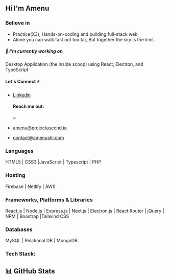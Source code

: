 <h2>Hi I'm <strong>Amenu</strong></h2>
<h3>Believe in</h1>

- Practice(X3), Hands-on-coding and building full-stack web 
- Alone you can walk fast not too far, But together the sky is the limit.

<h5> 🔭 I’m currently working on </h5>
Desktop Application (the inside scoop) using React, Electron, and TypeScript

<h4> Let's Connect ⚡</h4>


- [Linkedin](https://www.linkedin.com/in/amenu-shilbe/)

  <h4>Reach me out:</h4>>

- [amenu@projectascend.io](https://mail.google.com/mail/u/1/)

- [contact@amenushi.com](contact@amenushi.com)

### Languages
HTML5 | CSS3 |JavaScript | Typescript | PHP 

### Hosting
Firebase | Netlify | AWS 

### Frameworks, Platforms & Libraries
React.js | Node.js | Express.js | Next.js | Electron.js | React Router | jQuery | NPM | Boostrap |Tailwind CSS

### Databases
MySQL | Relational DB | MongoDB

### Tech Stack:
[](https://upload.wikimedia.org/wikipedia/commons/thumb/3/30/React_Logo_SVG.svg/1200px-React_Logo_SVG.svg.png)

[](https://upload.wikimedia.org/wikipedia/commons/thumb/d/d9/Node.js_logo.svg/590px-Node.js_logo.svg.png)

[](https://upload.wikimedia.org/wikipedia/commons/6/64/Expressjs.png)

## 📊 GitHub Stats



<!--
**Amenu-sh/Amenu-Sh** is a ✨ _special_ ✨ repository because its `README.md` (this file) appears on your GitHub profile.

Here are some ideas to get you started:

- 🔭 I’m currently working on ...
- 🌱 I’m currently learning ...
- 👯 I’m looking to collaborate on ...
- 🤔 I’m looking for help with ...
- 💬 Ask me about ...
- 📫 How to reach me: ...
- 😄 Pronouns: ...
- ⚡ Fun fact: ...

-->
